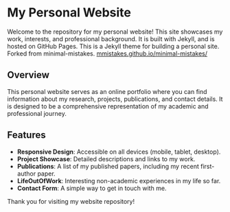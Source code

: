 # My Personal Website

Welcome to the repository for my personal website! This site showcases my work, interests, and professional background. It is built with Jekyll, and is hosted on GitHub Pages.
This is a Jekyll theme for building a personal site. Forked from minimal-mistakes. [mmistakes.github.io/minimal-mistakes/](https://mmistakes.github.io/minimal-mistakes/)

## Overview

This personal website serves as an online portfolio where you can find information about my research, projects, publications, and contact details. It is designed to be a comprehensive representation of my academic and professional journey.

## Features

- **Responsive Design**: Accessible on all devices (mobile, tablet, desktop).
- **Project Showcase**: Detailed descriptions and links to my work.
- **Publications**: A list of my published papers, including my recent first-author paper.
- **LifeOutOfWork**: Interesting non-academic experiences in my life so far.
- **Contact Form**: A simple way to get in touch with me.

Thank you for visiting my website repository!
